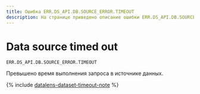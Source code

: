 ```yaml
---
title: Ошибка ERR.DS_API.DB.SOURCE_ERROR.TIMEOUT
description: На странице приведено описание ошибки ERR.DS_API.DB.SOURCE_ERROR.TIMEOUT.
---
```


# Data source timed out

`ERR.DS_API.DB.SOURCE_ERROR.TIMEOUT`

Превышено время выполнения запроса в источнике данных.


{% include [datalens-dataset-timeout-note](../../../_includes/datalens/datalens-dataset-timeout-note.md) %}
